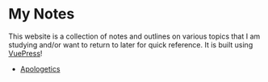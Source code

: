 # My Notes

This website is a collection of notes and outlines on various topics that I am studying and/or want to return to later for quick reference. It is built using [VuePress](https://vuepress.vuejs.org/)!

- [Apologetics](/apologetics)
